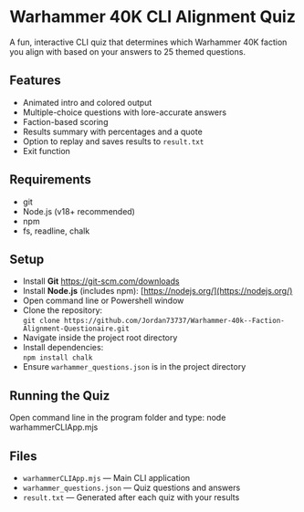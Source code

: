 # Warhammer 40K CLI Alignment Quiz

A fun, interactive CLI quiz that determines which Warhammer 40K faction you align with based on your answers to 25 themed questions.

## Features

- Animated intro and colored output
- Multiple-choice questions with lore-accurate answers
- Faction-based scoring
- Results summary with percentages and a quote
- Option to replay and saves results to `result.txt`
- Exit function

## Requirements

- git
- Node.js (v18+ recommended)
- npm
- fs, readline, chalk

## Setup

- Install **Git** https://git-scm.com/downloads
- Install **Node.js** (includes npm): [https://nodejs.org/](https://nodejs.org/)
- Open command line or Powershell window
- Clone the repository:  
  `git clone https://github.com/Jordan73737/Warhammer-40k--Faction-Alignment-Questionaire.git`
- Navigate inside the project root directory
- Install dependencies:  
  `npm install chalk`
- Ensure `warhammer_questions.json` is in the project directory

## Running the Quiz

Open command line in the program folder and type: node warhammerCLIApp.mjs

## Files

- `warhammerCLIApp.mjs` — Main CLI application
- `warhammer_questions.json` — Quiz questions and answers
- `result.txt` — Generated after each quiz with your results
